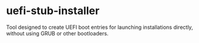 # uefi-stub-installer 
Tool designed to create UEFI boot entries for launching installations directly, without using GRUB or other bootloaders.
